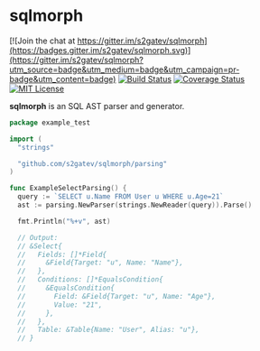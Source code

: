 # sqlmorph

[![Join the chat at https://gitter.im/s2gatev/sqlmorph](https://badges.gitter.im/s2gatev/sqlmorph.svg)](https://gitter.im/s2gatev/sqlmorph?utm_source=badge&utm_medium=badge&utm_campaign=pr-badge&utm_content=badge)
[![Build Status](https://travis-ci.org/s2gatev/sqlmorph.svg?branch=master)](https://travis-ci.org/s2gatev/sqlmorph)
[![Coverage Status](https://coveralls.io/repos/s2gatev/sqlmorph/badge.svg?branch=master&service=github)](https://coveralls.io/github/s2gatev/sqlmorph?branch=master)
[![MIT License](http://img.shields.io/badge/License-MIT-blue.svg)](LICENSE)

**sqlmorph** is an SQL AST parser and generator.

```go
package example_test

import (
  "strings"

  "github.com/s2gatev/sqlmorph/parsing"
)

func ExampleSelectParsing() {
  query := `SELECT u.Name FROM User u WHERE u.Age=21`
  ast := parsing.NewParser(strings.NewReader(query)).Parse()

  fmt.Println("%+v", ast)

  // Output:
  // &Select{
  //   Fields: []*Field{
  //     &Field{Target: "u", Name: "Name"},
  //   },
  //   Conditions: []*EqualsCondition{
  //     &EqualsCondition{
  //       Field: &Field{Target: "u", Name: "Age"},
  //       Value: "21",
  //     },
  //   },
  //   Table: &Table{Name: "User", Alias: "u"},
  // }
```
